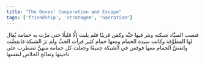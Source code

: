 ```yaml
---
title: "The Doves' Cooperation and Escape"
tags: ['friendship', 'stratagem', "narration"]
---
```


 فنصب الصيَّاد شبكته ونثر فيها حبَّه وكمَن قريبًا فلم يلبث إلَّا قليلًا حتى مرَّت به حمامة يُقال لها المطوَّقة  وكانت سيدة الحمام  ومعها حمام كثير فرأت الحبَّ ولم ترَ الشبكة فانقضَّت وانقضَّ الحمام معها فوقعن في الشبكة جميعًا وجعلت كل حمامة منهنَّ تضطرب على ناحيتها وتعالج الخلاص لنفسها
